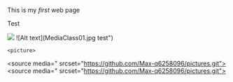<!DOCTYPE html>
<html>
<head>
    <title>My First Web Page</title>
</head>
<body>
    <p>This is my <em>first</em> web page<br></p>
    <p>Test</p>
    <img src="MediaClass01.jpg"> 
    ![Alt text](MediaClass01.jpg test")

    <picture>
  <source media=" srcset="https://github.com/Max-q6258096/pictures.git">
  <source media=" srcset="https://github.com/Max-q6258096/pictures.git">
</picture>
</body>
</html>
